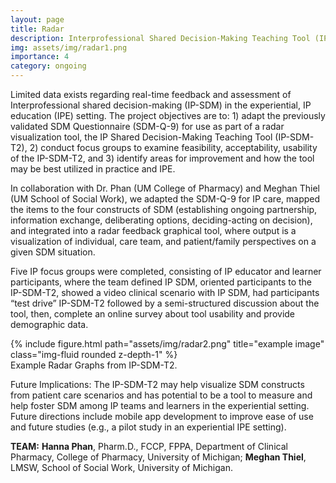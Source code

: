 ```yaml
---
layout: page
title: Radar
description: Interprofessional Shared Decision-Making Teaching Tool (IP-SDM-T2)
img: assets/img/radar1.png
importance: 4
category: ongoing
---
```


Limited data exists regarding real-time feedback and assessment of Interprofessional shared decision-making (IP-SDM) in the experiential, IP education (IPE) setting. The project objectives are to: 1) adapt the previously validated SDM Questionnaire (SDM-Q-9) for use as part of a radar visualization tool, the IP Shared Decision-Making Teaching Tool (IP-SDM-T2), 2) conduct focus groups to examine feasibility, acceptability, usability of the IP-SDM-T2, and 3) identify areas for improvement and how the tool may be best utilized in practice and IPE.

In collaboration with Dr. Phan (UM College of Pharmacy) and Meghan Thiel (UM School of Social Work), we adapted the SDM-Q-9 for IP care, mapped the items to the four constructs of SDM (establishing ongoing partnership, information exchange, deliberating options, deciding-acting on decision), and integrated into a radar feedback graphical tool, where output is a visualization of individual, care team, and patient/family perspectives on a given SDM situation. 

Five IP focus groups were completed, consisting of IP educator and learner participants, where the team defined IP SDM, oriented participants to the IP-SDM-T2, showed a video clinical scenario with IP SDM, had participants “test drive” IP-SDM-T2 followed by a semi-structured discussion about the tool, then, complete an online survey about tool usability and provide demographic data. 


<div class="row justify-content-sm-center">
    <div class="col-sm mt-3 mt-md-0">
        {% include figure.html path="assets/img/radar2.png" title="example image" class="img-fluid rounded z-depth-1" %}
    </div>
</div>
<div class="caption">
    Example Radar Graphs from IP-SDM-T2.
</div>  

Future Implications: The IP-SDM-T2 may help visualize SDM constructs from patient care scenarios and has potential to be a tool to measure and help foster SDM among IP teams and learners in the experiential setting. Future directions include mobile app development to improve ease of use and future studies (e.g., a pilot study in an experiential IPE setting).
    
<b>TEAM:</b>
<b>Hanna Phan</b>, Pharm.D., FCCP, FPPA, Department of Clinical Pharmacy, College of Pharmacy, University of Michigan; 
<b>Meghan Thiel</b>, LMSW, School of Social Work, University of Michigan. 

